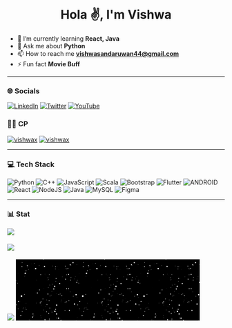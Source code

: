 <h1 align="center">Hola ✌️, I'm Vishwa</h1>

- 🌱 I’m currently learning **React, Java**
- 💬 Ask me about **Python**
- 📫 How to reach me **vishwasandaruwan44@gmail.com**
- ⚡ Fun fact **Movie Buff**
---
### 🌐 Socials
[![LinkedIn](https://img.shields.io/badge/LinkedIn-%230077B5.svg?logo=linkedin&logoColor=white)](https://linkedin.com/in/itsvishwa) [![Twitter](https://img.shields.io/badge/Twitter-%231DA1F2.svg?logo=Twitter&logoColor=white)](https://twitter.com/_vishwaX) [![YouTube](https://img.shields.io/badge/YouTube-%23FF0000.svg?logo=YouTube&logoColor=white)](https://youtube.com/@techmart404) 

### 👨‍💻 CP
<p align="left">
  <a href="https://www.hackerrank.com/vishwax" target="blank"><img align="center" src="https://raw.githubusercontent.com/rahuldkjain/github-profile-readme-generator/master/src/images/icons/Social/hackerrank.svg" alt="vishwax" height="30" width="40" /></a>
  <a href="https://www.leetcode.com/vishwax" target="blank"><img align="center" src="https://raw.githubusercontent.com/rahuldkjain/github-profile-readme-generator/master/src/images/icons/Social/leet-code.svg" alt="vishwax" height="30" width="40" /></a>
</p>

---

### 💻 Tech Stack
![Python](https://img.shields.io/badge/python-3670A0?style=flat&logo=python&logoColor=ffdd54) ![C++](https://img.shields.io/badge/c++-%2300599C.svg?style=flat&logo=c%2B%2B&logoColor=white) ![JavaScript](https://img.shields.io/badge/javascript-%23323330.svg?style=flat&logo=javascript&logoColor=%23F7DF1E) ![Scala](https://img.shields.io/badge/scala-%23DC322F.svg?style=flat&logo=scala&logoColor=white) ![Bootstrap](https://img.shields.io/badge/bootstrap-%23563D7C.svg?style=flat&logo=bootstrap&logoColor=white) ![Flutter](https://img.shields.io/badge/Flutter-%2302569B.svg?style=flat&logo=Flutter&logoColor=white) ![ANDROID](https://img.shields.io/badge/android-%2320232a.svg?style=flat&logo=android&logoColor=%a4c639) ![React](https://img.shields.io/badge/react-%2320232a.svg?style=flat&logo=react&logoColor=%2361DAFB) ![NodeJS](https://img.shields.io/badge/node.js-6DA55F?style=flat&logo=node.js&logoColor=white) ![Java](https://img.shields.io/badge/java-%23ED8B00.svg?style=flat&logo=java&logoColor=white) ![MySQL](https://img.shields.io/badge/mysql-%2300f.svg?style=flat&logo=mysql&logoColor=white) 	![Figma](https://img.shields.io/badge/figma-%23F24E1E.svg?style=flat&logo=figma&logoColor=white)

---

### 📊 Stat
![](https://github-readme-stats.vercel.app/api?username=itsvishwa&theme=dark&hide_border=false&include_all_commits=true&count_private=true)
<br/><br/>
![](https://github-readme-streak-stats.herokuapp.com/?user=itsvishwa&theme=dark&hide_border=false)<br/><br/>
![](https://github-readme-stats.vercel.app/api/top-langs/?username=itsvishwa&theme=dark&hide_border=false&include_all_commits=true&count_private=true&layout=compact)
<img src="./assets/img.gif" width="142" hight="142"><img src="./assets/img.gif" width="142" hight="142"><img src="./assets/img.gif" width="142" hight="142">
